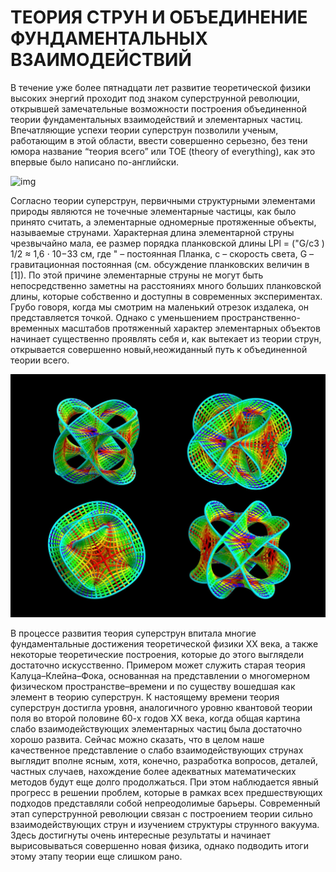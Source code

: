 # ТЕОРИЯ СТРУН И ОБЪЕДИНЕНИЕ ФУНДАМЕНТАЛЬНЫХ ВЗАИМОДЕЙСТВИЙ

В течение уже более пятнадцати лет развитие теоретической физики высоких энергий проходит под знаком
суперструнной революции, открывшей замечательные
возможности построения объединенной теории фундаментальных взаимодействий и элементарных частиц. Впечатляющие успехи теории суперструн позволили ученым, работающим в этой области, ввести
совершенно серьезно, без тени юмора название “теория всего” или TOE (theory of everything), как это впервые было написано по-английски.

![img](https://icdn.lenta.ru/images/2014/11/05/10/20141105104548160/pic_2285350a9c02e70041ccc2b8f38fbd12.jpg)

Согласно теории суперструн, первичными структурными элементами природы являются не точечные
элементарные частицы, как было принято считать, а
элементарные одномерные протяженные объекты, называемые струнами. Характерная длина элементарной
струны чрезвычайно мала, ее размер порядка планковской длины LPl = ("G/c3
)
1/2 ≈ 1,6 ⋅ 10−33 см, где " – постоянная Планка, c – скорость света, G – гравитационная
постоянная (см. обсуждение планковских величин в
[1]). По этой причине элементарные струны не могут
быть непосредственно заметны на расстояниях много
больших планковской длины, которые собственно и
доступны в современных экспериментах. Грубо говоря,
когда мы смотрим на маленький отрезок издалека, он
представляется точкой. Однако с уменьшением пространственно-временных масштабов протяженный характер элементарных объектов начинает существенно
проявлять себя и, как вытекает из теории струн, открывается совершенно новый,неожиданный путь к объединенной теории всего.

![img](./6562-8.jpg)

В процессе развития теория суперструн впитала
многие фундаментальные достижения теоретической
физики XX века, а также некоторые теоретические построения, которые до этого выглядели достаточно искусственно. Примером может служить старая теория
Калуца–Клейна–Фока, основанная на представлении
о многомерном физическом пространстве–времени и по существу вошедшая как элемент в теорию суперструн.
К настоящему времени теория суперструн достигла
уровня, аналогичного уровню квантовой теории поля
во второй половине 60-х годов XX века, когда общая
картина слабо взаимодействующих элементарных частиц была достаточно хорошо развита. Сейчас можно
сказать, что в целом наше качественное представление
о слабо взаимодействующих струнах выглядит вполне
ясным, хотя, конечно, разработка вопросов, деталей,
частных случаев, нахождение более адекватных математических методов будут еще долго продолжаться.
При этом наблюдается явный прогресс в решении проблем, которые в рамках всех предшествующих подходов представляли собой непреодолимые барьеры. Современный этап суперструнной революции связан с
построением теории сильно взаимодействующих струн
и изучением структуры струнного вакуума. Здесь достигнуты очень интересные результаты и начинает вырисовываться совершенно новая физика, однако подводить итоги этому этапу теории еще слишком рано.
